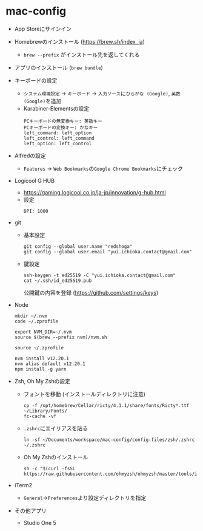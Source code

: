 # mac-config

- App Storeにサインイン

- Homebrewのインストール (https://brew.sh/index_ja)
  - `brew --prefix` がインストール先を返してくれる

- アプリのインストール (`brew bundle`)

- キーボードの設定
  - `システム環境設定` → `キーボード` → `入力ソース`に`ひらがな (Google)`, 
  `英数 (Google)`を追加
  - Karabiner-Elementsの設定
    ```
    PCキーボードの無変換キー: 英数キー
    PCキーボードの変換キー: かなキー
    left_command: left_option
    left_control: left_command
    left_option: left_control
    ```

- Alfredの設定
  - `Features` → `Web Bookmarks`の`Google Chrome Bookmarks`にチェック

- Logicool G HUB
  - https://gaming.logicool.co.jp/ja-jp/innovation/g-hub.html
  - 設定
    ```
    DPI: 1000
    ```

- git
  - 基本設定
    ```
    git config --global user.name "redshoga"
    git config --global user.email "yui.ichioka.contact@gmail.com"
    ```
  - 鍵設定
    ```
    ssh-keygen -t ed25519 -C "yui.ichioka.contact@gmail.com"
    cat ~/.ssh/id_ed25519.pub
    ```

    公開鍵の内容を登録 (https://github.com/settings/keys)

- Node
  ```
  mkdir ~/.nvm
  code ~/.zprofile
  ```

  ```
  export NVM_DIR=~/.nvm
  source $(brew --prefix nvm)/nvm.sh
  ```

  ```
  source ~/.zprofile
  ```

  ```
  nvm install v12.20.1
  nvm alias default v12.20.1
  npm install -g yarn
  ```

- Zsh, Oh My Zshの設定
  - フォントを移動 (インストールディレクトリに注意)
    ```
    cp -f /opt/homebrew/Cellar/ricty/4.1.1/share/fonts/Ricty*.ttf ~/Library/Fonts/ 
    fc-cache -vf
    ```

  - `.zshrc`にエイリアスを貼る
    ```
    ln -sf ~/Documents/workspace/mac-config/config-files/zsh/.zshrc ~/.zshrc
    ```

  - Oh My Zshのインストール
    ```
    sh -c "$(curl -fsSL https://raw.githubusercontent.com/ohmyzsh/ohmyzsh/master/tools/install.sh)"
    ```

- iTerm2
  - `General`→`Preferences`より設定ディレクトリを指定

- その他アプリ

  - Studio One 5
